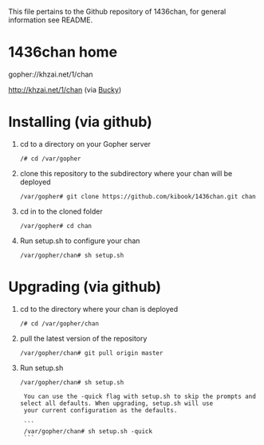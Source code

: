 This file pertains to the Github repository of 1436chan, for general information see README.

# 1436chan home
gopher://khzai.net/1/chan

http://khzai.net/1/chan (via [Bucky](https://github.com/kibook/bucky))


# Installing (via github)

1. cd to a directory on your Gopher server

    ```
    /# cd /var/gopher
    ```

2. clone this repository to the subdirectory where your chan will be deployed

    ```
    /var/gopher# git clone https://github.com/kibook/1436chan.git chan
    ```
		
3. cd in to the cloned folder

    ```
    /var/gopher# cd chan
    ```

4. Run setup.sh to configure your chan

    ```
    /var/gopher/chan# sh setup.sh
    ```

# Upgrading (via github)

1. cd to the directory where your chan is deployed

    ```
    /# cd /var/gopher/chan
    ```

2. pull the latest version of the repository

    ```
    /var/gopher/chan# git pull origin master
    ```

3. Run setup.sh

    ```
    /var/gopher/chan# sh setup.sh
    ```

		You can use the -quick flag with setup.sh to skip the prompts and select all defaults. When upgrading, setup.sh will use
		your current configuration as the defaults.

		```
		/var/gopher/chan# sh setup.sh -quick
		```

